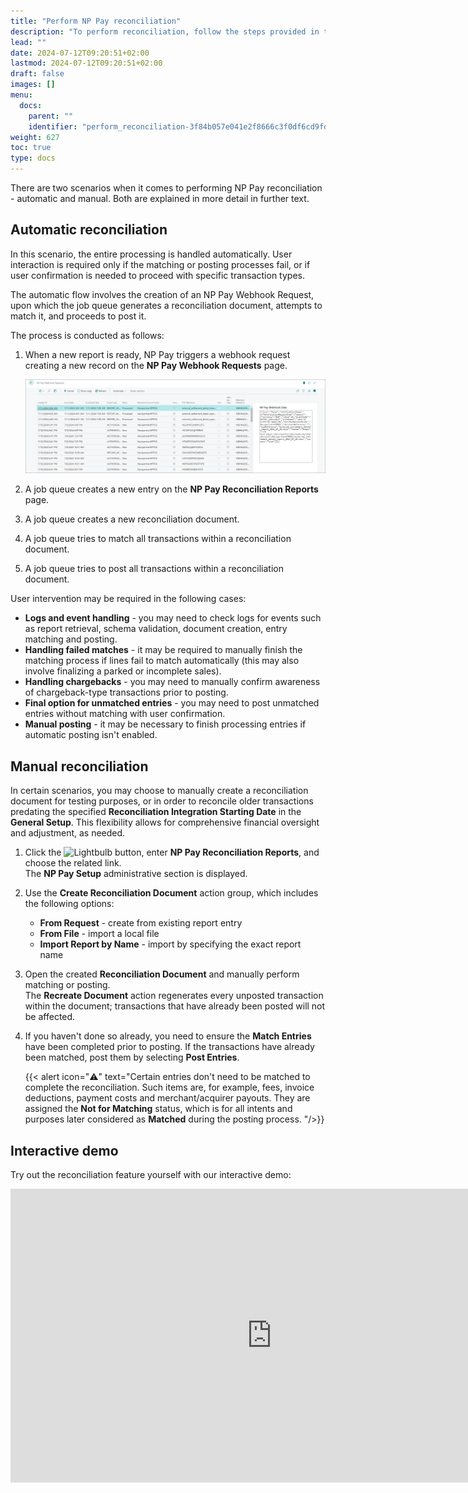 ```yaml
---
title: "Perform NP Pay reconciliation"
description: "To perform reconciliation, follow the steps provided in this guide."
lead: ""
date: 2024-07-12T09:20:51+02:00
lastmod: 2024-07-12T09:20:51+02:00
draft: false
images: []
menu:
  docs:
    parent: ""
    identifier: "perform_reconciliation-3f84b057e041e2f8666c3f0df6cd9fd6"
weight: 627
toc: true
type: docs
---
```

There are two scenarios when it comes to performing NP Pay reconciliation - automatic and manual. Both are explained in more detail in further text.

## Automatic reconciliation

In this scenario, the entire processing is handled automatically. User interaction is required only if the matching or posting processes fail, or if user confirmation is needed to proceed with specific transaction types.

The automatic flow involves the creation of an NP Pay Webhook Request, upon which the job queue generates a reconciliation document, attempts to match it, and proceeds to post it. 

The process is conducted as follows:

1. When a new report is ready, NP Pay triggers a webhook request creating a new record on the **NP Pay Webhook Requests** page.

   ![np_pay_webhook_requests](Images/np_pay_webhook_requests.PNG)

2. A job queue creates a new entry on the **NP Pay Reconciliation Reports** page.
3. A job queue creates a new reconciliation document.
4. A job queue tries to match all transactions within a reconciliation document. 
5. A job queue tries to post all transactions within a reconciliation document.

User intervention may be required in the following cases:

- **Logs and event handling** - you may need to check logs for events such as report retrieval, schema validation, document creation, entry matching and posting.
- **Handling failed matches** - it may be required to manually finish the matching process if lines fail to match automatically (this may also involve finalizing a parked or incomplete sales).
- **Handling chargebacks** - you may need to manually confirm awareness of chargeback-type transactions prior to posting.
- **Final option for unmatched entries** - you may need to post unmatched entries without matching with user confirmation. 
- **Manual posting** - it may be necessary to finish processing entries if automatic posting isn't enabled. 

## Manual reconciliation

In certain scenarios, you may choose to manually create a reconciliation document for testing purposes, or in order to reconcile older transactions predating the specified **Reconciliation Integration Starting Date** in the **General Setup**. This flexibility allows for comprehensive financial oversight and adjustment, as needed. 

1. Click the ![Lightbulb](Lightbulb_icon.PNG) button, enter **NP Pay Reconciliation Reports**, and choose the related link.           
   The **NP Pay Setup** administrative section is displayed.
2. Use the **Create Reconciliation Document** action group, which includes the following options:
   - **From Request** - create from existing report entry
   - **From File** - import a local file
   - **Import Report by Name** - import by specifying the exact report name

3. Open the created **Reconciliation Document** and manually perform matching or posting.    
   The **Recreate Document** action regenerates every unposted transaction within the document; transactions that have already been posted will not be affected. 
4. If you haven't done so already, you need to ensure the **Match Entries** have been completed prior to posting. If the transactions have already been matched, post them by selecting **Post Entries**.        


   {{< alert icon="⚠️" text="Certain entries don't need to be matched to complete the reconciliation. Such items are, for example, fees, invoice deductions, payment costs and merchant/acquirer payouts. They are assigned the <b>Not for Matching</b> status, which is for all intents and purposes later considered as <b>Matched</b> during the posting process. "/>}}

## Interactive demo

Try out the reconciliation feature yourself with our interactive demo:

<iframe class="vidyard_iframe" title="Hartmann’s uses Dynamics 365 Business Central to artfully improve operations" src="
https://demo.arcade.software/iUq6gBdvnTJBtkarTeUQ?embed"
width=835 height=470 scrolling="no" frameborder="0" allowtransparency="true" allowfullscreen></iframe>
